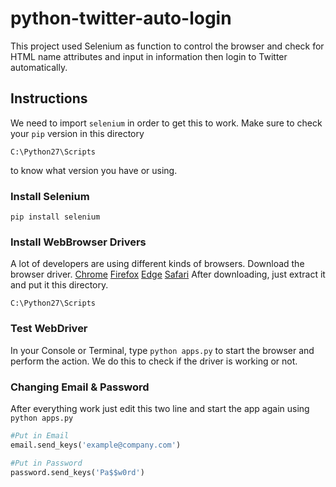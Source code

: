 # python-twitter-auto-login
This project used Selenium as function to control the browser and check for HTML name attributes and input in information then login to Twitter automatically.

## Instructions
We need to import `selenium` in order to get this to work.
Make sure to check your `pip` version in this directory 
```
C:\Python27\Scripts
```
to know what version you have or using.

### Install Selenium
```
pip install selenium
```

### Install WebBrowser Drivers
A lot of developers are using different kinds of browsers. Download the browser driver.
[Chrome](https://www.google.com) [Firefox](https://www.google.com) [Edge](https://www.google.com) [Safari](https://www.google.com)
After downloading, just extract it and put it this directory.
```
C:\Python27\Scripts
```

### Test WebDriver
In your Console or Terminal, type `python apps.py` to start the browser and perform the action.
We do this to check if the driver is working or not.

### Changing Email & Password
After everything work just edit this two line and start the app again using `python apps.py`
```python
#Put in Email
email.send_keys('example@company.com')

#Put in Password
password.send_keys('Pa$$w0rd')
```
